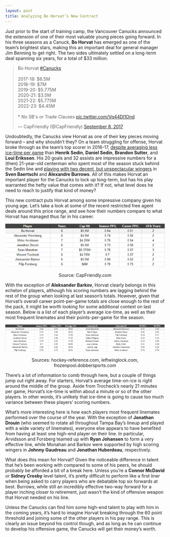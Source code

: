 ```yaml
---
layout: post
title: Analyzing Bo Horvat’s New Contract
---
```


Just prior to the start of training camp, the Vancouver Canucks announced the extension of one of their most valuable young pieces going forward. In his three seasons as a Canuck, **Bo Horvat** has emerged as one of the team’s brightest stars, making this an important deal for general manager Jim Benning to get right. The two sides ultimately settled on a long-term deal spanning six years, for a total of $33 million.

<div class="center">
    <blockquote class="twitter-tweet"><p lang="en" dir="ltr">Bo Horvat <a href="https://twitter.com/hashtag/Canucks?src=hash&amp;ref_src=twsrc%5Etfw">#Canucks</a><br><br>2017-18: $6.5M<br>2018-19: $7M<br>2019-20: $5.775M<br>2020-21: $3.5M<br>2021-22: $5.775M<br>2022-23: $4.45M<br><br>* No SB&#39;s or Trade Clauses <a href="https://t.co/Vq44Dl1Ond">pic.twitter.com/Vq44Dl1Ond</a></p>&mdash; CapFriendly (@CapFriendly) <a href="https://twitter.com/CapFriendly/status/906201414380212224?ref_src=twsrc%5Etfw">September 8, 2017</a></blockquote> <script async src="https://platform.twitter.com/widgets.js" charset="utf-8"></script>
</div>

Undoubtedly, the Canucks view Horvat as one of their key pieces moving forward – and why shouldn’t they? On a team struggling for offense, Horvat broke through as the team’s top scorer in 2016-17, [despite averaging less ice-time per game](https://www.hockey-reference.com/teams/VAN/2017.html) than **Henrik Sedin**, **Daniel Sedin**, **Brandon Sutter**, and **Loui Eriksson**. His 20 goals and 32 assists are impressive numbers for a (then) 21-year-old centerman who spent most of the season stuck behind the Sedin line and [playing with two decent, but unspectacular wingers](https://leftwinglock.com/line-combinations/?player1=bo+horvat&flag=y) in **Sven Baertschi** and **Alexandre Burrows**. All of this makes Horvat an important player for the Canucks to lock up long-term, but has his play warranted the hefty value that comes with it? If not, what level does he need to reach to justify that kind of money?

This new contract puts Horvat among some impressive company given his young age. Let’s take a look at some of the recent restricted free agent deals around this price range, and see how their numbers compare to what Horvat has managed thus far in his career.

<div style="text-align: center;">
	<img src="/images/horvat/horvat-contract-1.png" alt="Bo Horvat vs. comparables">
</div>
<p style="text-align: center; font-size: 14px;">Source: CapFriendly.com</p>

With the exception of **Aleksander Barkov**, Horvat clearly belongs in this echelon of players, although his scoring numbers are lagging behind the rest of the group when looking at last season’s totals. However, given that Horvat’s overall career point-per-game totals are close enough to the rest of the pack, it might be worth looking for some additional context on last season. Below is a list of each player’s average ice-time, as well as their most frequent linemates and their points-per-game for the season.

<div style="text-align: center;">
	<img src="/images/horvat/horvat-contract-2.png" alt="Bo Horvat vs. comparables">
</div>
<p style="text-align: center; font-size: 14px;">Sources: hockey-reference.com, leftwinglock.com, frozenpool.dobbersports.com</p>

There’s a lot of information to comb through here, but a couple of things jump out right away. For starters, Horvat’s average time-on-ice is right around the middle of the group. Aside from Trocheck’s nearly 21 minutes per game, Horvat’s ice-time is within about a minute or so of the other players. In other words, it’s unlikely that ice-time is going to cause too much variance between these players’ scoring numbers.

What’s more interesting here is how each players most frequent linemates performed over the course of the year. With the exception of **Jonathan Drouin** (who seemed to rotate all throughout Tampa Bay’s lineup and played with a wide variety of linemates), everyone else appears to have benefited from having at least one high-end player on their line. In particular, Arvidsson and Forsberg teamed up with **Ryan Johansen** to form a very effective line, while Monahan and Barkov were supported by high scoring wingers in **Johnny Gaudreau** and **Jonathan Huberdeau**, respectively.

What does this mean for Horvat? Given the noticeable difference in talent that he’s been working with compared to some of his peers, he should probably be afforded a bit of a break here. Unless you’re a **Connor McDavid** or **Sidney Crosby** level talent, it’s pretty difficult to perform like a first liner when being asked to carry players who are debatable top six forwards at best. Burrows, while still an incredibly effective two-way forward for a player inching closer to retirement, just wasn’t the kind of offensive weapon that Horvat needed on his line.

Unless the Canucks can find him some high-end talent to play with him in the coming years, it’s hard to imagine Horvat breaking through the 60 point threshold and joining some of the other players in his pay range. This is clearly an issue beyond his control though, and as long as he can continue to develop his offensive game, the Canucks will get their money’s worth.